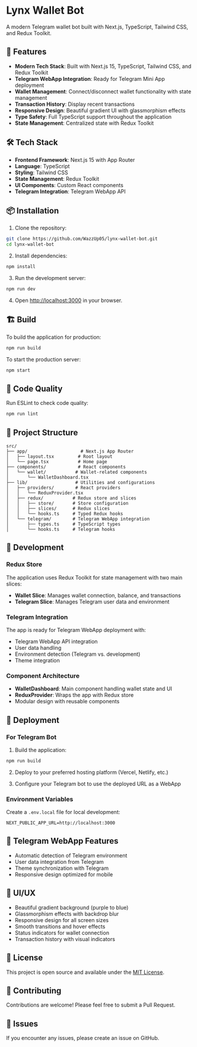 # Lynx Wallet Bot

A modern Telegram wallet bot built with Next.js, TypeScript, Tailwind CSS, and Redux Toolkit.

## 🚀 Features

- **Modern Tech Stack**: Built with Next.js 15, TypeScript, Tailwind CSS, and Redux Toolkit
- **Telegram WebApp Integration**: Ready for Telegram Mini App deployment
- **Wallet Management**: Connect/disconnect wallet functionality with state management
- **Transaction History**: Display recent transactions
- **Responsive Design**: Beautiful gradient UI with glassmorphism effects
- **Type Safety**: Full TypeScript support throughout the application
- **State Management**: Centralized state with Redux Toolkit

## 🛠 Tech Stack

- **Frontend Framework**: Next.js 15 with App Router
- **Language**: TypeScript
- **Styling**: Tailwind CSS
- **State Management**: Redux Toolkit
- **UI Components**: Custom React components
- **Telegram Integration**: Telegram WebApp API

## 📦 Installation

1. Clone the repository:
```bash
git clone https://github.com/WazzUp05/lynx-wallet-bot.git
cd lynx-wallet-bot
```

2. Install dependencies:
```bash
npm install
```

3. Run the development server:
```bash
npm run dev
```

4. Open [http://localhost:3000](http://localhost:3000) in your browser.

## 🏗 Build

To build the application for production:

```bash
npm run build
```

To start the production server:

```bash
npm start
```

## 🧹 Code Quality

Run ESLint to check code quality:

```bash
npm run lint
```

## 📁 Project Structure

```
src/
├── app/                    # Next.js App Router
│   ├── layout.tsx         # Root layout
│   └── page.tsx           # Home page
├── components/            # React components
│   └── wallet/           # Wallet-related components
│       └── WalletDashboard.tsx
├── lib/                  # Utilities and configurations
│   ├── providers/        # React providers
│   │   └── ReduxProvider.tsx
│   ├── redux/           # Redux store and slices
│   │   ├── store/       # Store configuration
│   │   ├── slices/      # Redux slices
│   │   └── hooks.ts     # Typed Redux hooks
│   └── telegram/        # Telegram WebApp integration
│       ├── types.ts     # TypeScript types
│       └── hooks.ts     # Telegram hooks
```

## 🔧 Development

### Redux Store

The application uses Redux Toolkit for state management with two main slices:

- **Wallet Slice**: Manages wallet connection, balance, and transactions
- **Telegram Slice**: Manages Telegram user data and environment

### Telegram Integration

The app is ready for Telegram WebApp deployment with:

- Telegram WebApp API integration
- User data handling
- Environment detection (Telegram vs. development)
- Theme integration

### Component Architecture

- **WalletDashboard**: Main component handling wallet state and UI
- **ReduxProvider**: Wraps the app with Redux store
- Modular design with reusable components

## 🚀 Deployment

### For Telegram Bot

1. Build the application:
```bash
npm run build
```

2. Deploy to your preferred hosting platform (Vercel, Netlify, etc.)

3. Configure your Telegram bot to use the deployed URL as a WebApp

### Environment Variables

Create a `.env.local` file for local development:

```
NEXT_PUBLIC_APP_URL=http://localhost:3000
```

## 📱 Telegram WebApp Features

- Automatic detection of Telegram environment
- User data integration from Telegram
- Theme synchronization with Telegram
- Responsive design optimized for mobile

## 🎨 UI/UX

- Beautiful gradient background (purple to blue)
- Glassmorphism effects with backdrop blur
- Responsive design for all screen sizes
- Smooth transitions and hover effects
- Status indicators for wallet connection
- Transaction history with visual indicators

## 📄 License

This project is open source and available under the [MIT License](LICENSE).

## 🤝 Contributing

Contributions are welcome! Please feel free to submit a Pull Request.

## 🐛 Issues

If you encounter any issues, please create an issue on GitHub.
